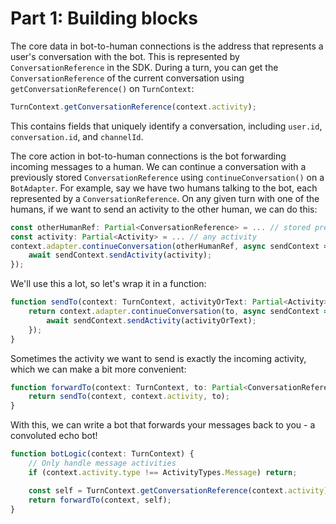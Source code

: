 # Part 1: Building blocks

The core data in bot-to-human connections is the address that represents a user's conversation with the bot. This is represented by `ConversationReference` in the SDK. During a turn, you can get the `ConversationReference` of the current conversation using `getConversationReference()` on `TurnContext`:

```ts
TurnContext.getConversationReference(context.activity);
```

This contains fields that uniquely identify a conversation, including `user.id`, `conversation.id`, and `channelId`.

The core action in bot-to-human connections is the bot forwarding incoming messages to a human. We can continue a conversation with a previously stored `ConversationReference` using `continueConversation()` on a `BotAdapter`. For example, say we have two humans talking to the bot, each represented by a `ConversationReference`. On any given turn with one of the humans, if we want to send an activity to the other human, we can do this:

```ts
const otherHumanRef: Partial<ConversationReference> = ... // stored previously
const activity: Partial<Activity> = ... // any activity
context.adapter.continueConversation(otherHumanRef, async sendContext => {
    await sendContext.sendActivity(activity);
});
```

We'll use this a lot, so let's wrap it in a function:

```ts
function sendTo(context: TurnContext, activityOrText: Partial<Activity> | string, to: Partial<ConversationReference>) {
    return context.adapter.continueConversation(to, async sendContext => {
        await sendContext.sendActivity(activityOrText);
    });
}
```

Sometimes the activity we want to send is exactly the incoming activity, which we can make a bit more convenient:

```ts
function forwardTo(context: TurnContext, to: Partial<ConversationReference>) {
    return sendTo(context, context.activity, to);
}
```

With this, we can write a bot that forwards your messages back to you - a convoluted echo bot!

```ts
function botLogic(context: TurnContext) {
    // Only handle message activities
    if (context.activity.type !== ActivityTypes.Message) return;

    const self = TurnContext.getConversationReference(context.activity);
    return forwardTo(context, self);
}
```